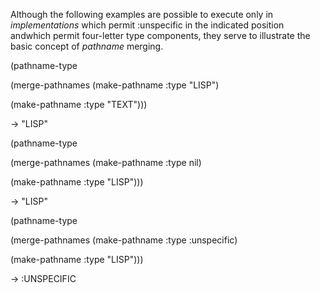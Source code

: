  



Although the following examples are possible to execute only in *implementations* which permit :unspecific in the indicated position andwhich permit four-letter type components, they serve to illustrate the basic concept of *pathname* merging. 



(pathname-type 



(merge-pathnames (make-pathname :type "LISP") 



(make-pathname :type "TEXT"))) 



→ "LISP" 



(pathname-type 



(merge-pathnames (make-pathname :type nil) 



(make-pathname :type "LISP"))) 



→ "LISP" 



(pathname-type 



(merge-pathnames (make-pathname :type :unspecific) 



(make-pathname :type "LISP"))) 



→ :UNSPECIFIC 







 



 



